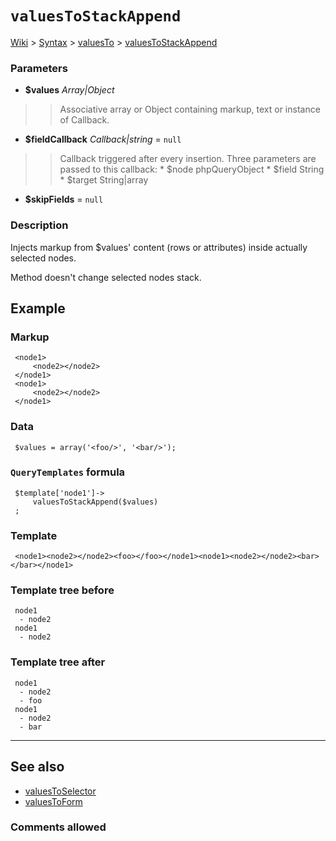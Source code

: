 # `valuesToStackAppend` #
[Wiki](http://code.google.com/p/querytemplates/w/list) > [Syntax](Syntax.md) > [valuesTo](valuesToSyntax.md) > [valuesToStackAppend](valuesToStackAppendMethodPHP.md)
### Parameters ###
  * **$values** _Array|Object_
> > Associative array or Object containing markup, text or instance of Callback.
  * **$fieldCallback** _Callback|string_ = `null`
> > Callback triggered after every insertion. Three parameters are passed to  this callback:
      * $node phpQueryObject
      * $field String
      * $target String|array
  * **$skipFields**  = `null`



### Description ###
Injects markup from $values' content (rows or attributes) inside actually  selected nodes.


Method doesn't change selected nodes stack.


## Example ##


### Markup ###
```
 <node1>
     <node2></node2>
 </node1>
 <node1>
     <node2></node2>
 </node1>

```
### Data ###
```
 $values = array('<foo/>', '<bar/>');

```
### `QueryTemplates` formula ###
```
 $template['node1']->
     valuesToStackAppend($values)
 ;

```
### Template ###
```
 <node1><node2></node2><foo></foo></node1><node1><node2></node2><bar></bar></node1>

```
### Template tree before ###
```
 node1
  - node2
 node1
  - node2

```
### Template tree after ###
```
 node1
  - node2
  - foo
 node1
  - node2
  - bar

```

---


## See also ##
  * [valuesToSelector](valuesToSelectorMethodPHP.md)
  * [valuesToForm](valuesToFormMethodPHP.md)


### Comments allowed ###
